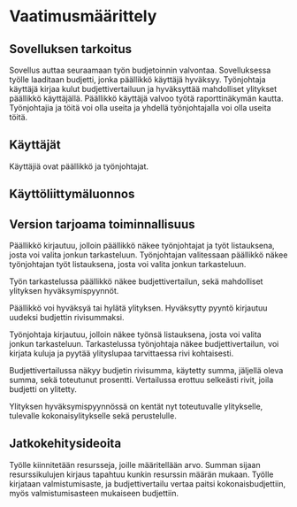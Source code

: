 # Vaatimusmäärittely

## Sovelluksen tarkoitus

Sovellus auttaa seuraamaan työn budjetoinnin valvontaa. Sovelluksessa työlle laaditaan budjetti, jonka päällikkö käyttäjä hyväksyy. Työnjohtaja käyttäjä kirjaa kulut budjettivertailuun ja hyväksyttää mahdolliset ylitykset päällikkö käyttäjällä. Päällikkö käyttäjä valvoo työtä raporttinäkymän kautta. Työnjohtajia ja töitä voi olla useita ja yhdellä työnjohtajalla voi olla useita töitä.

## Käyttäjät

Käyttäjiä ovat päällikkö ja työnjohtajat.

## Käyttöliittymäluonnos



## Version tarjoama toiminnallisuus


Päällikkö kirjautuu, jolloin päällikkö näkee työnjohtajat ja työt listauksena, josta voi valita jonkun tarkasteluun.
Työnjohtajan valitessaan päällikkö näkee työnjohtajan työt listauksena, josta voi valita jonkun tarkasteluun.

Työn tarkastelussa päällikkö näkee budjettivertailun, sekä mahdolliset ylityksen hyväksymispyynnöt.

Päällikkö voi hyväksyä tai hylätä ylityksen. Hyväksytty pyyntö kirjautuu uudeksi budjettin rivisummaksi.

Työnjohtaja kirjautuu, jolloin näkee työnsä listauksena, josta voi valita jonkun tarkasteluun.
Tarkastelussa työnjohtaja näkee budjettivertailun, voi kirjata kuluja ja pyytää ylityslupaa tarvittaessa rivi kohtaisesti. 

Budjettivertailussa näkyy budjetin rivisumma, käytetty summa, jäljellä oleva summa, sekä toteutunut prosentti.
Vertailussa erottuu selkeästi rivit, joila budjetti on ylitetty. 

Ylityksen hyväksymispyynnössä on kentät nyt toteutuvalle ylitykselle, tulevalle kokonaisylitykselle sekä perustelulle. 

## Jatkokehitysideoita

Työlle kiinnitetään resursseja, joille määritellään arvo. Summan sijaan resurssikulujen kirjaus tapahtuu kunkin resurssin määrän mukaan. Työlle kirjataan valmistumisaste, ja budjettivertailu vertaa paitsi kokonaisbudjettiin, myös valmistumisasteen mukaiseen budjettiin.
